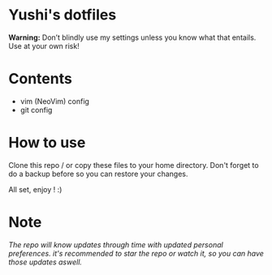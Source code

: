 # Yushi's dotfiles 

**Warning:** Don’t blindly use my settings unless you know what that entails. Use at your own risk!

# Contents 

* vim (NeoVim) config
* git config

# How to use 

Clone this repo / or copy these files to your home directory. Don't forget to do a backup before so you can restore your changes.


All set, enjoy ! :)

# Note

*The repo will know updates through time with updated personal preferences. it's recommended to star the repo
or watch it, so you can have those updates aswell.*
